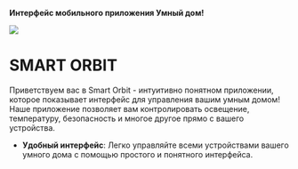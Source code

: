 <b>Интерфейс мобильного приложения Умный дом!</b>

<p right= 0 display = "absolute">
  <img src="https://github.com/Ix1ax/AppInterface-SmartHouse/assets/103361737/238f307e-a6de-43f9-8e1e-7d55a9ff2179">
</p>

<b>SMART ORBIT</b>
=================

Приветствуем вас в Smart Orbit - интуитивно понятном приложении, которое показывает интерфейс для управления вашим умным домом! Наше приложение позволяет вам контролировать освещение, температуру, безопасность и многое другое прямо с вашего устройства.
- <b>Удобный интерфейс</b>: Легко управляйте всеми устройствами вашего умного дома с помощью простого и понятного интерфейса.
